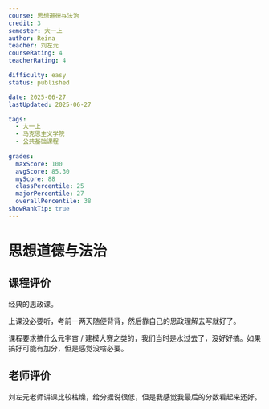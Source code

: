 ```yaml
---
course: 思想道德与法治
credit: 3
semester: 大一上
author: Reina
teacher: 刘左元
courseRating: 4
teacherRating: 4

difficulty: easy
status: published

date: 2025-06-27
lastUpdated: 2025-06-27

tags: 
  - 大一上
  - 马克思主义学院
  - 公共基础课程
  
grades:
  maxScore: 100
  avgScore: 85.30
  myScore: 88
  classPercentile: 25
  majorPercentile: 27
  overallPercentile: 38
showRankTip: true
---
```



# 思想道德与法治

## 课程评价

经典的思政课。

上课没必要听，考前一两天随便背背，然后靠自己的思政理解去写就好了。

课程要求搞什么元宇宙 / 建模大赛之类的，我们当时是水过去了，没好好搞。如果搞好可能有加分，但是感觉没啥必要。

## 老师评价

刘左元老师讲课比较枯燥，给分据说很低，但是我感觉我最后的分数看起来还好。


